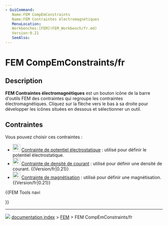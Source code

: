 ```yaml
---
- GuiCommand:
   Name:FEM CompEmConstraints
   Name:FEM Contraintes électromagnétiques
   MenuLocation:
   Workbenches:[FEM](FEM_Workbench/fr.md)
   Version:0.21
   SeeAlso:
---
```


# FEM CompEmConstraints/fr

## Description

**FEM Contraintes électromagnétiques** est un bouton icône de la barre d\'outils FEM des contraintes qui regroupe les contraintes électromagnétiques. Cliquez sur la flèche vers le bas à sa droite pour développer les icônes situées en dessous et sélectionner un outil.



## Contraintes

Vous pouvez choisir ces contraintes :

-   <img alt="" src=images/FEM_ConstraintElectrostaticPotential.svg  style="width:24px;"> [Contrainte de potentiel électrostatique](FEM_ConstraintElectrostaticPotential/fr.md) : utilisé pour définir le potentiel électrostatique.
-   <img alt="" src=images/FEM_ConstraintCurrentDensity.svg  style="width:24px;"> [Contrainte de densité de courant](FEM_ConstraintCurrentDensity/fr.md) : utilisé pour définir une densité de courant. {{Version/fr|0.21}}
-   <img alt="" src=images/FEM_ConstraintMagnetization.svg  style="width:24px;"> [Contrainte de magnétisation](FEM_ConstraintMagnetization/fr.md) : utilisé pour définir une magnétisation. {{Version/fr|0.21}}





{{FEM Tools navi

}}



---
![](images/Button_right.svg) [documentation index](../README.md) > [FEM](Category_FEM.md) > FEM CompEmConstraints/fr
